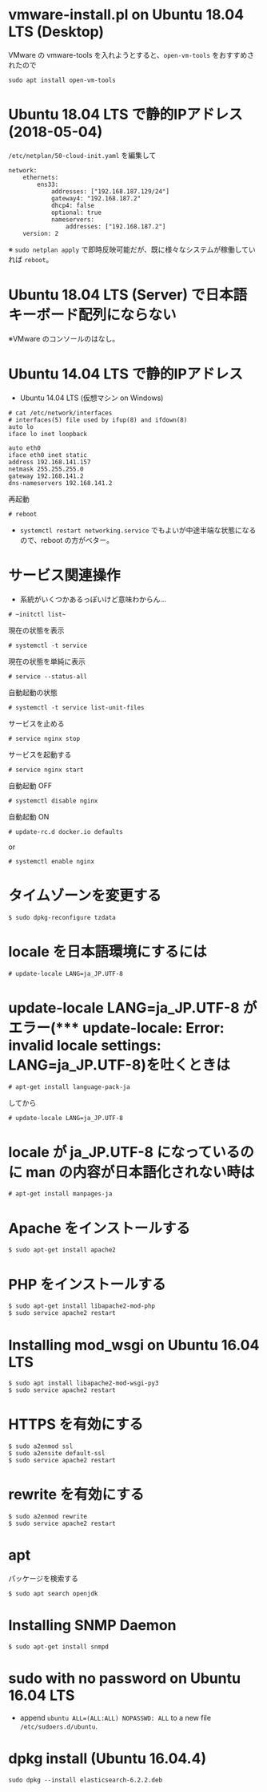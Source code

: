 # vmware-install.pl on Ubuntu 18.04 LTS (Desktop)

VMware の vmware-tools を入れようとすると、`open-vm-tools` をおすすめされたので

```
sudo apt install open-vm-tools
```

# Ubuntu 18.04 LTS で静的IPアドレス (2018-05-04)

`/etc/netplan/50-cloud-init.yaml` を編集して

```
network:
    ethernets:
        ens33:
            addresses: ["192.168.187.129/24"]
            gateway4: "192.168.187.2"
            dhcp4: false
            optional: true
            nameservers:
                addresses: ["192.168.187.2"]
    version: 2
```

※ `sudo netplan apply` で即時反映可能だが、既に様々なシステムが稼働していれば `reboot`。

# Ubuntu 18.04 LTS (Server) で日本語キーボード配列にならない

※VMware のコンソールのはなし。

# Ubuntu 14.04 LTS で静的IPアドレス

- Ubuntu 14.04 LTS (仮想マシン on Windows)

```
# cat /etc/network/interfaces
# interfaces(5) file used by ifup(8) and ifdown(8)
auto lo
iface lo inet loopback

auto eth0
iface eth0 inet static
address 192.168.141.157
netmask 255.255.255.0
gateway 192.168.141.2
dns-nameservers 192.168.141.2
```

再起動

```
# reboot 
```

- `systemctl restart networking.service` でもよいが中途半端な状態になるので、reboot の方がベター。


















# サービス関連操作

- 系統がいくつかあるっぽいけど意味わからん...

```
# ~initctl list~
```

現在の状態を表示

```
# systemctl -t service
```

現在の状態を単純に表示

```
# service --status-all
```

自動起動の状態

```
# systemctl -t service list-unit-files
```

サービスを止める

```
# service nginx stop
```

サービスを起動する

```
# service nginx start
```

自動起動 OFF

```
# systemctl disable nginx
```

自動起動 ON

```
# update-rc.d docker.io defaults
```
or

```
# systemctl enable nginx
```





















# タイムゾーンを変更する

```
$ sudo dpkg-reconfigure tzdata
```


















# locale を日本語環境にするには ######################

```
# update-locale LANG=ja_JP.UTF-8
```












# update-locale LANG=ja_JP.UTF-8 がエラー(*** update-locale: Error: invalid locale settings:  LANG=ja_JP.UTF-8)を吐くときは ######################

```
# apt-get install language-pack-ja
```

してから

```
# update-locale LANG=ja_JP.UTF-8
```





# locale が ja_JP.UTF-8 になっているのに man の内容が日本語化されない時は ######################

```
# apt-get install manpages-ja
```



# Apache をインストールする ######################

```
$ sudo apt-get install apache2
```

# PHP をインストールする ######################

```
$ sudo apt-get install libapache2-mod-php
$ sudo service apache2 restart
```

# Installing mod_wsgi on Ubuntu 16.04 LTS ######################

```
$ sudo apt install libapache2-mod-wsgi-py3
$ sudo service apache2 restart
```

# HTTPS を有効にする ######################

```
$ sudo a2enmod ssl
$ sudo a2ensite default-ssl
$ sudo service apache2 restart
```

# rewrite を有効にする ######################

```
$ sudo a2enmod rewrite
$ sudo service apache2 restart
```

# apt ######################

パッケージを検索する

```
$ sudo apt search openjdk
```


# Installing SNMP Daemon

```
$ sudo apt-get install snmpd
```

# sudo with no password on Ubuntu 16.04 LTS

- append `ubuntu ALL=(ALL:ALL) NOPASSWD: ALL` to a new file `/etc/sudoers.d/ubuntu`.


# dpkg install (Ubuntu 16.04.4)

```
sudo dpkg --install elasticsearch-6.2.2.deb
```
